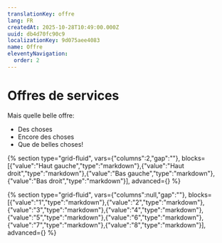 ```yaml
---
translationKey: offre
lang: FR
createdAt: 2025-10-28T10:49:00.000Z
uuid: db4d70fc90c9
localizationKey: 9d075aee4083
name: Offre
eleventyNavigation:
  order: 2
---
```

# Offres de services

Mais quelle belle offre:

- Des choses
- Encore des choses
- Que de belles choses!

{% section type="grid-fluid", vars={"columns":2,"gap":""}, blocks=[{"value":"Haut gauche","type":"markdown"},{"value":"Haut droit","type":"markdown"},{"value":"Bas gauche","type":"markdown"},{"value":"Bas droit","type":"markdown"}], advanced={} %}

{% section type="grid-fluid", vars={"columns":null,"gap":""}, blocks=[{"value":"1","type":"markdown"},{"value":"2","type":"markdown"},{"value":"3","type":"markdown"},{"value":"4","type":"markdown"},{"value":"5","type":"markdown"},{"value":"6","type":"markdown"},{"value":"7","type":"markdown"},{"value":"8","type":"markdown"}], advanced={} %}
